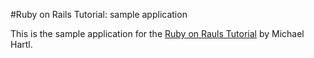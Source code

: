 #Ruby on Rails Tutorial: sample application

This is the sample application for the [Ruby on Rauls Tutorial](http://railstutorial.org) by Michael Hartl.
